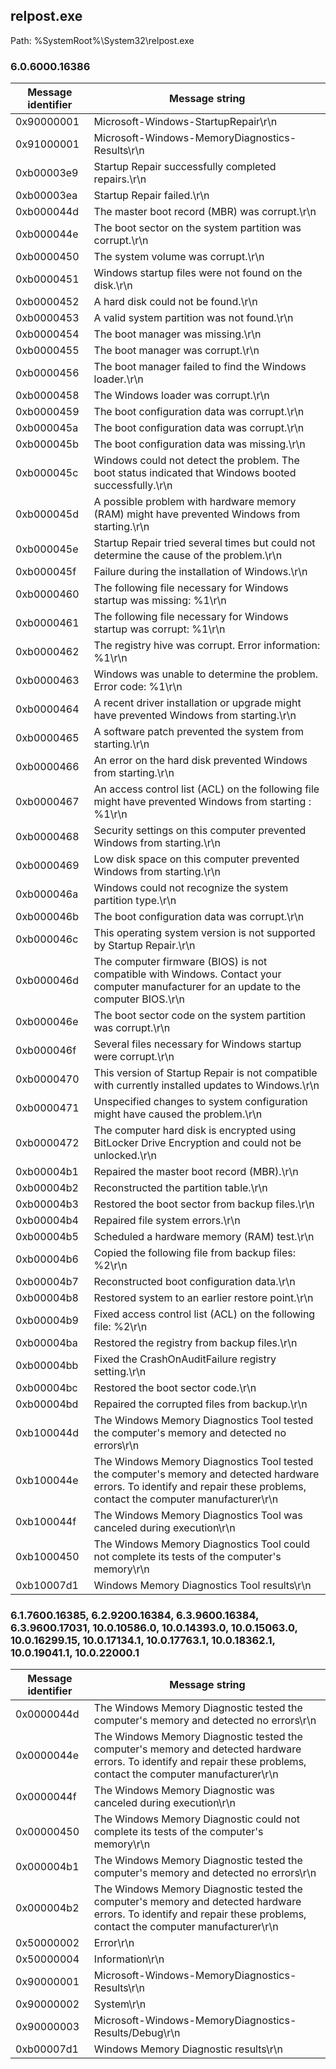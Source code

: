 ## relpost.exe

Path: %SystemRoot%\System32\relpost.exe

### 6.0.6000.16386

Message identifier | Message string
--- | ---
0x90000001 | Microsoft-Windows-StartupRepair\r\n
0x91000001 | Microsoft-Windows-MemoryDiagnostics-Results\r\n
0xb00003e9 | Startup Repair successfully completed repairs.\r\n
0xb00003ea | Startup Repair failed.\r\n
0xb000044d | The master boot record (MBR) was corrupt.\r\n
0xb000044e | The boot sector on the system partition was corrupt.\r\n
0xb0000450 | The system volume was corrupt.\r\n
0xb0000451 | Windows startup files were not found on the disk.\r\n
0xb0000452 | A hard disk could not be found.\r\n
0xb0000453 | A valid system partition was not found.\r\n
0xb0000454 | The boot manager was missing.\r\n
0xb0000455 | The boot manager was corrupt.\r\n
0xb0000456 | The boot manager failed to find the Windows loader.\r\n
0xb0000458 | The Windows loader was corrupt.\r\n
0xb0000459 | The boot configuration data was corrupt.\r\n
0xb000045a | The boot configuration data was corrupt.\r\n
0xb000045b | The boot configuration data was missing.\r\n
0xb000045c | Windows could not detect the problem. The boot status indicated that Windows booted successfully.\r\n
0xb000045d | A possible problem with hardware memory (RAM) might have prevented Windows from starting.\r\n
0xb000045e | Startup Repair tried several times but could not determine the cause of the problem.\r\n
0xb000045f | Failure during the installation of Windows.\r\n
0xb0000460 | The following file necessary for Windows startup was missing: %1\r\n
0xb0000461 | The following file necessary for Windows startup was corrupt: %1\r\n
0xb0000462 | The registry hive was corrupt. Error information: %1\r\n
0xb0000463 | Windows was unable to determine the problem. Error code: %1\r\n
0xb0000464 | A recent driver installation or upgrade might have prevented Windows from starting.\r\n
0xb0000465 | A software patch prevented the system from starting.\r\n
0xb0000466 | An error on the hard disk prevented Windows from starting.\r\n
0xb0000467 | An access control list (ACL) on the following file might have prevented Windows from starting : %1\r\n
0xb0000468 | Security settings on this computer prevented Windows from starting.\r\n
0xb0000469 | Low disk space on this computer prevented Windows from starting.\r\n
0xb000046a | Windows could not recognize the system partition type.\r\n
0xb000046b | The boot configuration data was corrupt.\r\n
0xb000046c | This operating system version is not supported by Startup Repair.\r\n
0xb000046d | The computer firmware (BIOS) is not compatible with Windows. Contact your computer manufacturer for an update to the computer BIOS.\r\n
0xb000046e | The boot sector code on the system partition was corrupt.\r\n
0xb000046f | Several files necessary for Windows startup were corrupt.\r\n
0xb0000470 | This version of Startup Repair is not compatible with currently installed updates to Windows.\r\n
0xb0000471 | Unspecified changes to system configuration might have caused the problem.\r\n
0xb0000472 | The computer hard disk is encrypted using BitLocker Drive Encryption and could not be unlocked.\r\n
0xb00004b1 | Repaired the master boot record (MBR).\r\n
0xb00004b2 | Reconstructed the partition table.\r\n
0xb00004b3 | Restored the boot sector from backup files.\r\n
0xb00004b4 | Repaired file system errors.\r\n
0xb00004b5 | Scheduled a hardware memory (RAM) test.\r\n
0xb00004b6 | Copied the following file from backup files: %2\r\n
0xb00004b7 | Reconstructed boot configuration data.\r\n
0xb00004b8 | Restored system to an earlier restore point.\r\n
0xb00004b9 | Fixed access control list (ACL) on the following file: %2\r\n
0xb00004ba | Restored the registry from backup files.\r\n
0xb00004bb | Fixed the CrashOnAuditFailure registry setting.\r\n
0xb00004bc | Restored the boot sector code.\r\n
0xb00004bd | Repaired the corrupted files from backup.\r\n
0xb100044d | The Windows Memory Diagnostics Tool tested the computer's memory and detected no errors\r\n
0xb100044e | The Windows Memory Diagnostics Tool tested the computer's memory and detected hardware errors. To identify and repair these problems, contact the computer manufacturer\r\n
0xb100044f | The Windows Memory Diagnostics Tool was canceled during execution\r\n
0xb1000450 | The Windows Memory Diagnostics Tool could not complete its tests of the computer's memory\r\n
0xb10007d1 | Windows Memory Diagnostics Tool results\r\n

### 6.1.7600.16385, 6.2.9200.16384, 6.3.9600.16384, 6.3.9600.17031, 10.0.10586.0, 10.0.14393.0, 10.0.15063.0, 10.0.16299.15, 10.0.17134.1, 10.0.17763.1, 10.0.18362.1, 10.0.19041.1, 10.0.22000.1

Message identifier | Message string
--- | ---
0x0000044d | The Windows Memory Diagnostic tested the computer's memory and detected no errors\r\n
0x0000044e | The Windows Memory Diagnostic tested the computer's memory and detected hardware errors. To identify and repair these problems, contact the computer manufacturer\r\n
0x0000044f | The Windows Memory Diagnostic was canceled during execution\r\n
0x00000450 | The Windows Memory Diagnostic could not complete its tests of the computer's memory\r\n
0x000004b1 | The Windows Memory Diagnostic tested the computer's memory and detected no errors\r\n
0x000004b2 | The Windows Memory Diagnostic tested the computer's memory and detected hardware errors. To identify and repair these problems, contact the computer manufacturer\r\n
0x50000002 | Error\r\n
0x50000004 | Information\r\n
0x90000001 | Microsoft-Windows-MemoryDiagnostics-Results\r\n
0x90000002 | System\r\n
0x90000003 | Microsoft-Windows-MemoryDiagnostics-Results/Debug\r\n
0xb00007d1 | Windows Memory Diagnostic results\r\n
